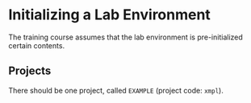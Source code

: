 # Initializing a Lab Environment

The training course assumes that the lab environment is pre-initialized certain contents.

## Projects

There should be one project, called `EXAMPLE` (project code: `xmpl`).

